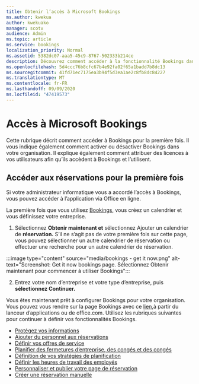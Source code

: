 ```yaml
---
title: Obtenir l’accès à Microsoft Bookings
ms.author: kwekua
author: kwekuako
manager: scotv
audience: Admin
ms.topic: article
ms.service: bookings
localization_priority: Normal
ms.assetid: 5382dc07-aaa5-45c9-8767-502333b214ce
description: Découvrez comment accéder à la fonctionnalité Bookings dans Microsoft 365.
ms.openlocfilehash: 5d4ccc76b8cfc67b4e92fa02f65a1badd7b8dc13
ms.sourcegitcommit: 41fd71ec7175ea3b94f5d3ea1ae2c8fb8dc84227
ms.translationtype: MT
ms.contentlocale: fr-FR
ms.lasthandoff: 09/09/2020
ms.locfileid: "47419573"
---
```

# <a name="get-access-to-microsoft-bookings"></a>Accès à Microsoft Bookings

Cette rubrique décrit comment accéder à Bookings pour la première fois. Il vous indique également comment activer ou désactiver Bookings dans votre organisation. Il explique également comment attribuer des licences à vos utilisateurs afin qu’ils accèdent à Bookings et l’utilisent.

## <a name="access-bookings-for-the-first-time"></a>Accéder aux réservations pour la première fois

Si votre administrateur informatique vous a accordé l’accès à Bookings, vous pouvez accéder à l’application via Office en ligne.

La première fois que vous utilisez [Bookings,](https://outlook.office.com/bookings/onboarding) vous créez un calendrier et vous définissez votre entreprise.

1. Sélectionnez **Obtenir maintenant et** sélectionnez Ajouter un calendrier de **réservation.** S’il ne s’agit pas de votre première fois sur cette page, vous pouvez sélectionner un autre calendrier de réservation ou effectuer une recherche pour un autre calendrier de réservation.

:::image type="content" source="media/bookings - get it now.png" alt-text="Screenshot: Get it now bookings page. Sélectionnez Obtenir maintenant pour commencer à utiliser Bookings":::

2. Entrez votre nom d’entreprise et votre type d’entreprise, puis **sélectionnez Continuer.**

Vous êtes maintenant prêt à configurer Bookings pour votre organisation. Vous pouvez vous rendre sur la page Bookings avec ce [lien,](https://outlook.office.com/bookings/onboarding)à partir du lanceur d’applications ou de office.com. Utilisez les rubriques suivantes pour continuer à définir vos fonctionnalités Bookings.

- [Protégez vos informations](enter-business-information.md)
- [Ajouter du personnel aux réservations](add-staff.md)
- [Définir vos offres de service](define-service-offerings.md)
- [Planifier des fermetures d’entreprise, des congés et des congés](schedule-closures-time-off-vacation.md)
- [Définition de vos stratégies de planification](set-scheduling-policies.md)
- [Définir les heures de travail des employés](employee-hours.md)
- [Personnaliser et publier votre page de réservation](customize-booking-page.md)
- [Créer une réservation manuelle](create-a-manual-booking.md)